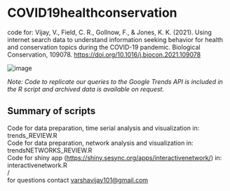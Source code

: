 # COVID19healthconservation
code for: Vijay, V., Field, C. R., Gollnow, F., & Jones, K. K. (2021). Using internet search data to understand information seeking behavior for health and conservation topics during the COVID-19 pandemic. Biological Conservation, 109078.
https://doi.org/10.1016/j.biocon.2021.109078

![image](https://user-images.githubusercontent.com/44326489/112869054-59b34080-9082-11eb-94a7-20f0cd80f449.png)

*Note: Code to replicate our queries to the Google Trends API is included in the R script and archived data is available on request.*

## Summary of scripts  

Code for data preparation, time serial analysis and visualization in: trends_REVIEW.R  
Code for data preparation, network analysis and visualization in: trendsNETWORKS_REVIEW.R  
Code for shiny app (https://shiny.sesync.org/apps/interactivenetwork/) in: interactivenetwork.R  
/  
for questions contact varshavijay101@gmail.com
